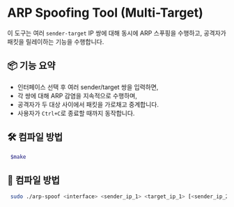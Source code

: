 # ARP Spoofing Tool (Multi-Target)

이 도구는 여러 `sender-target` IP 쌍에 대해 동시에 ARP 스푸핑을 수행하고, 공격자가 패킷을 릴레이하는 기능을 수행합니다.

## 📦 기능 요약

- 인터페이스 선택 후 여러 sender/target 쌍을 입력하면,
- 각 쌍에 대해 ARP 감염을 지속적으로 수행하며,
- 공격자가 두 대상 사이에서 패킷을 가로채고 중계합니다.
- 사용자가 `Ctrl+C`로 종료할 때까지 동작합니다.


## 🛠️ 컴파일 방법

```bash
 $make
```

## 🚀 컴파일 방법
```bash
 sudo ./arp-spoof <interface> <sender_ip_1> <target_ip_1> [<sender_ip_2> <target_ip_2> ...]

```
